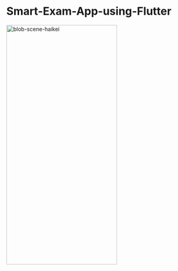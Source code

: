 # Smart-Exam-App-using-Flutter

<img width="288" height="625" alt="blob-scene-haikei" src="https://github.com/user-attachments/assets/aceaa11b-3d60-49c1-af10-6456410e7547" />
